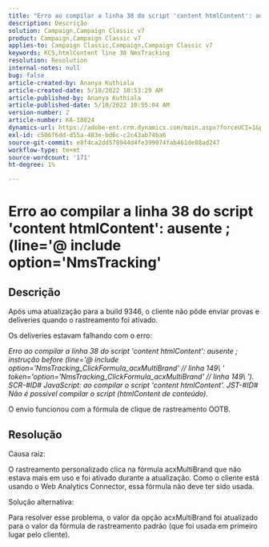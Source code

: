 ```yaml
---
title: "Erro ao compilar a linha 38 do script 'content htmlContent': ausente ; (line='@ include option='NmsTracking'"
description: Descrição
solution: Campaign,Campaign Classic v7
product: Campaign,Campaign Classic v7
applies-to: Campaign Classic,Campaign,Campaign Classic v7
keywords: KCS,htmlContent line 38 NmsTracking
resolution: Resolution
internal-notes: null
bug: false
article-created-by: Ananya Kuthiala
article-created-date: 5/10/2022 10:53:29 AM
article-published-by: Ananya Kuthiala
article-published-date: 5/10/2022 10:55:04 AM
version-number: 2
article-number: KA-18024
dynamics-url: https://adobe-ent.crm.dynamics.com/main.aspx?forceUCI=1&pagetype=entityrecord&etn=knowledgearticle&id=43feda6c-4fd0-ec11-a7b5-0022480a8e40
exl-id: c506f6dd-d55a-483e-bd6c-c2c43ab74ba6
source-git-commit: e8f4ca2dd578944d4fe399074fab461de88ad247
workflow-type: tm+mt
source-wordcount: '171'
ht-degree: 1%

---
```


# Erro ao compilar a linha 38 do script &#39;content htmlContent&#39;: ausente ; (line=&#39;@ include option=&#39;NmsTracking&#39;

## Descrição


Após uma atualização para a build 9346, o cliente não pôde enviar provas e deliveries quando o rastreamento foi ativado.

Os deliveries estavam falhando com o erro:

*Erro ao compilar a linha 38 do script &#39;content htmlContent&#39;: ausente ; instrução before (line=&#39;@ include option=&#39;NmsTracking_ClickFormula_acxMultiBrand&#39; // linha 149\ &#39; token=&#39;option=&#39;NmsTracking_ClickFormula_acxMultiBrand&#39; // linha 149\ &#39;). SCR-#ID# JavaScript: ao compilar o script &#39;content htmlContent&#39;. JST-#ID# Não é possível compilar o script (htmlContent de conteúdo).*

O envio funcionou com a fórmula de clique de rastreamento OOTB.


## Resolução


Causa raiz:

O rastreamento personalizado clica na fórmula acxMultiBrand que não estava mais em uso e foi ativado durante a atualização. Como o cliente está usando o Web Analytics Connector, essa fórmula não deve ter sido usada.

Solução alternativa:

Para resolver esse problema, o valor da opção acxMultiBrand foi atualizado para o valor da fórmula de rastreamento padrão (que foi usada em primeiro lugar pelo cliente).
